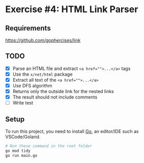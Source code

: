 # Exercise #4: HTML Link Parser

## Requirements

https://github.com/gophercises/link

## TODO

- [x] Parse an HTML file and extract `<a href="">...</a>` tags
- [x] Use the `x/net/html` package
- [x] Extract all text of the `<a href="">...</a>`
- [x] Use DFS algorithm
- [x] Returns only the outside link for the nested links
- [x] The result should not include comments
- [ ] Write test

## Setup

To run this project, you need to install [Go](https://go.dev/doc/install), an editor/IDE such as VSCode/Goland.

```bash
# Run these command in the root folder
go mod tidy
go run main.go
```
